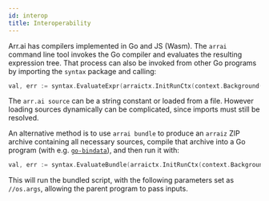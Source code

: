 ```yaml
---
id: interop
title: Interoperability
---
```


Arr.ai has compilers implemented in Go and JS (Wasm). The `arrai` command line tool invokes the Go compiler and evaluates the resulting expression tree. That process can also be invoked from other Go programs by importing the `syntax` package and calling:

```go
val, err := syntax.EvaluateExpr(arraictx.InitRunCtx(context.Background()), "", "<arr.ai source>")
```

The `arr.ai source` can be a string constant or loaded from a file. However loading sources dynamically can be complicated, since imports must still be resolved.

An alternative method is to use `arrai bundle` to produce an `arraiz` ZIP archive containing all necessary sources, compile that archive into a Go program (with e.g. [`go-bindata`](https://github.com/go-bindata/go-bindata)), and then run it with:

```go
val, err := syntax.EvaluateBundle(arraictx.InitRunCtx(context.Background()), bundle, "", "arg", "...")
```

This will run the bundled script, with the following parameters set as `//os.args`, allowing the parent program to pass inputs.
